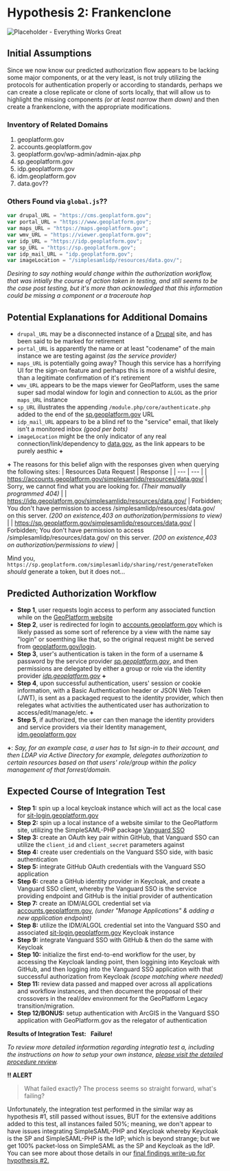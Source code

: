 # Hypothesis 2: Frankenclone
![Placeholder - Everything Works Great](https://via.placeholder.com/780x300)   


## Initial Assumptions
Since we now know our predicted authorization flow appears to be lacking some major components, or at the very least, is not truly utilizing the protocols for authentication properly or according to standards, perhaps we can create a close replicate or clone of sorts locally, that will allow us to highlight the missing components _(or at least narrow them down)_ and then create a frankenclone, with the appropriate modifications.

### Inventory of Related Domains
1. geoplatform.gov
2. accounts.geoplatform.gov
3. geoplatform.gov/wp-admin/admin-ajax.php
4. sp.geoplatform.gov
5. idp.geoplatform.gov
6. idm.geoplatform.gov
7. data.gov??

### Others Found via `global.js`??
```js
var drupal_URL = "https://cms.geoplatform.gov";
var portal_URL = "https://www.geoplatform.gov";
var maps_URL = "https://maps.geoplatform.gov";
var wmv_URL = "https://viewer.geoplatform.gov";
var idp_URL = "https://idp.geoplatform.gov";
var sp_URL = "https://sp.geoplatform.gov";
var idp_mail_URL = "idp.geoplatform.gov";
var imageLocation = "/simplesamlidp/resources/data.gov/";
```

_Desiring to say nothing would change within the authorization workflow, that was intially the course of action taken in testing, and still seems to be the case post testing, but it's more than acknowledged that this information could be missing a component or a traceroute hop_

## Potential Explanations for Additional Domains
* `drupal_URL` may be a disconnected instance of a [Drupal](https://www.drupal.org/) site, and has been said to be marked for retirement
* `portal_URL` is apparently the name or at least "codename" of the main instance we are testing against _(as the service provider)_
* `maps_URL` is potentially going away? Though this service has a horrifying UI for the sign-on feature and perhaps this is more of a wishful desire, than a legitimate confirmation of it's retirement
* `wmv_URL` appears to be the maps viewer for GeoPlatform, uses the same super sad modal window for login and connection to `ALGOL` as the prior `maps_URL` instance
* `sp_URL` illustrates the appending `/module.php/core/authenticate.php` added to the end of the [sp.geoplatform.gov](https://sp.geoplatform.gov) URL
* `idp_mail_URL` appears to be a blind ref to the "service" email, that likely isn't a monitored inbox _(good per bots)_
* `imageLocation` might be the only indicator of any real connection/link/dependency to [data.gov](https://data.gov), as the link appears to be purely aesthic **+**

**+** The reasons for this belief align with the responses given when querying the following sites:
| Resources Data Request | Response |
| --- | --- |
| https://accounts.geoplatform.gov/simplesamlidp/resources/data.gov/ | Sorry, we cannot find what you are looking for. _(Their manually programmed 404)_ |
| https://idp.geoplatform.gov/simplesamlidp/resources/data.gov/ | Forbidden; You don't have permission to access /simplesamlidp/resources/data.gov/ on this server. _(200 on existence,403 on authorization/permissions to view)_ |
| https://sp.geoplatform.gov/simplesamlidp/resources/data.gov/ | Forbidden; You don't have permission to access /simplesamlidp/resources/data.gov/ on this server. _(200 on existence,403 on authorization/permissions to view)_ |

Mind you, `https://sp.geoplatform.com/simplesamlidp/sharing/rest/generateToken` _should_ generate a token, but it does not...

## Predicted Authorization Workflow
* **Step 1**, user requests login access to perform any associated function while on the [GeoPlatform website](https://www.geoplatform.gov)
* **Step 2**, user is redirected for login to [accounts.geoplatform.gov](https://accounts.geoplatform.gov) which is likely passed as some sort of reference by a view with the name say "login" or soemthing like that, so the original request might be served from [geoplatform.gov/login](https://geoplatform.gov/login).
* **Step 3**, user's authentication is taken in the form of a username & password by the service provider _[sp.geoplatform.gov](https://sp.geoplatform.gov)_, and then permissions are delegated by either a group or role via the identity provider _[idp.geoplatform.gov](https://idp.geoplatform.gov)_ **+**
* **Step 4**, upon successful authentication, users' session or cookie information, with a Basic Authentication header or JSON Web Token (JWT), is sent as a packaged request to the identity provider, which then relegates what activities the authenticated user has authorization to access/edit/manage/etc. **+**
* **Step 5**, if authorized, the user can then manage the identity providers and service providers via their Identity management, [idm.geoplatform.gov](https://idm.geoplatform.gov)

**+**: _Say, for an example case, a user has to 1st sign-in to their account, and then LDAP via Active Directory for example, delegates authorization to certain resources based on that users' role/group within the policy management of that forrest/domain._

## Expected Course of Integration Test
* **Step 1:** spin up a local keycloak instance which will act as the local case for [sit-login.geoplatform.gov](https://sit-login.geoplatform.gov)
* **Step 2:** spin up a local instance of a website similar to the GeoPlatform site, utilizing the SimpleSAML-PHP package [Vanguard SSO](https://sso.vanguards.rocks)
* **Step 3:** create an OAuth key pair within GitHub, that Vanguard SSO can utilize the `client_id` and `client_secret` parameters against
* **Step 4:** create user credentials on the Vanguard SSO side, with basic authentication
* **Step 5:** integrate GitHub OAuth credentials with the Vanguard SSO application
* **Step 6:** create a GitHub identity provider in Keycloak, and create a Vanguard SSO client, whereby the Vanguard SSO is the service providing endpoint and GitHub is the initial provider of authentication
* **Step 7:** create an IDM/ALGOL credential set via [accounts.geoplatform.gov](https://accounts.geoplatform.gov), _(under "Manage Applications" & adding a new application endpoint)_
* **Step 8:** utilize the IDM/ALGOL credential set into the Vanguard SSO and associated [sit-login.geoplatform.gov](https://sit-login.geoplatform.gov) Keycloak instance
* **Step 9:** integrate Vanguard SSO with GitHub & then do the same with Keycloak
* **Step 10:** initialize the first end-to-end workflow for the user, by accessing the Keycloak landing point, then loggining into Keycloak with GitHub, and then logging into the Vanguard SSO application with that successful authorization from Keycloak  _(scope matching where needed)_
* **Step 11:** review data passed and mapped over across all applications and workflow instances, and then document the proposal of their crossovers in the real/dev environment for the GeoPlatform Legacy transition/migration.
* **Step 12/BONUS:** setup authentication with ArcGIS in the Vanguard SSO application with GeoPlatform.gov as the relegator of authentication

<span class="emphasis">**Results of Integration Test:&nbsp;** </span><span class="emphasis-alert">**&nbsp;Failure!&nbsp;**</span>

_To review more detailed information regarding integratio test a, including the instructions on how to setup your own instance, [please visit the detailed procedure review](./config/instructions-for-test-2a)._

<span class="emphasis-warning">**!! ALERT**</span>      
> What failed exactly? The process seems so straight forward, what's failing?

Unfortunately, the integration test performed in the similar way as hypothesis #1, still passed without issues, BUT for the extensive additions added to this test, all instances failed 50%; meaning, we don't appear to have issues integrating SimpleSAML-PHP and Keycloak whereby Keycloak is the SP and SimpleSAML-PHP is the IdP; which is  beyond strange; but we get 100% packet-loss on SimpleSAML as the SP and Keycloak as the IdP. You can see more about those details in our [final findings write-up for hypothesis #2.](../../findings/findings-hypothesis-2)

